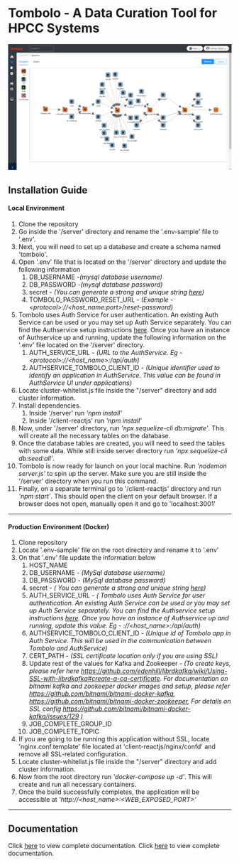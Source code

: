# Tombolo - A Data Curation Tool for HPCC Systems
![](/docs/images/tombolo/Slide1.png)
## Installation Guide
#### Local Environment 
1. Clone the repository
2. Go inside the '/server' directory and rename the '.env-sample' file to '.env'.
3. Next, you will need to set up a database and create a schema named 'tombolo'.
4. Open '.env' file that is located on the '/server' directory and  update the following information
      1. DB_USERNAME -*(mysql database username)*
      2. DB_PASSWORD -*(mysql database password)*
      3. secret - *(You can generate a strong and unique string [here](https://www.grc.com/passwords.htm))*
      4. TOMBOLO_PASSWORD_RESET_URL - *(Example - \<protocol>://<host_name:port>/reset-password)*
5. Tombolo uses Auth Service for user authentication. An existing Auth Service can be used or you may set up Auth Service separately. 
    You can find the Authservice setup instructions [here](https://github.com/hpcc-systems/Auth-Service). Once you have an instance of Authservice up and running, 
    update the following information on the '.env' file located on the '/server' directory.
    1. AUTH_SERVICE_URL - *(URL to the AuthService. Eg - \<protocol>://<host_name>:<port>/api/auth)*
    2. AUTHSERVICE_TOMBOLO_CLIENT_ID - *(Unique identifier used to identify an application in AuthService. This value can be found in AuthService UI under applications)*
7. Locate cluster-whitelist.js file inside the "/server" directory and add cluster information.
8. Install dependencies.
    1. Inside '/server' run *'npm install'*
    2. Inside '/client-reactjs' run *'npm install'*
9. Now, under '/server' directory, run *'npx sequelize-cli db:migrate'*. This will create all the necessary tables on the database.
10. Once the database tables are created, you will need to seed the tables with some  data. While still inside server directory run *'npx sequelize-cli db:seed:all'*.
11. Tombolo is now ready for launch on your local machine. Run *'nodemon server.js'* to spin up the server. Make sure you are still inside the '/server' directory when you run this command.
12. Finally, on a separate terminal go to '/client-reactjs' directory and run *'npm start'*. This should open the client on your default browser. If a browser does not open, manually open it and go to 'localhost:3001'

----
#### Production Environment (Docker)
1. Clone repository
2. Locate '.env-sample' file on the root directory and rename it to '.env'
3. On that  '.env' file update the information below
   1. HOST_NAME 
	 2. DB_USERNAME - *(MySql database username)*
	 3. DB_PASSWORD - *(MySql database password)*
	 4. secret -  *( You can generate a strong and unique string [here](https://www.grc.com/passwords.htm))*
   5. AUTH_SERVICE_URL - *( Tombolo uses Auth Service for user authentication. An existing Auth Service can be used or you may set up Auth Service separately. 
    You can find the Authservice setup instructions [here](https://github.com/hpcc-systems/Auth-Service). Once you have an instance of Authservice up and running, 
    update this value. Eg - <protocol>://<host_name>:<port>/api/auth)*
   6. AUTHSERVICE_TOMBOLO_CLIENT_ID - *(Unique id of Tombolo app in Auth Service. This will be used in the communication between Tombolo and AuthService)*
   7. CERT_PATH - *(SSL certificate location only if you are using SSL)*
   8. Update rest of the  values for Kafka and Zookeeper - *(To create keys, please refer here https://github.com/edenhill/librdkafka/wiki/Using-SSL-with-librdkafka#create-a-ca-certificate. For documentation on bitnami kafka and zookeeper docker images and setup, please refer https://github.com/bitnami/bitnami-docker-kafka, https://github.com/bitnami/bitnami-docker-zookeeper, For details on SSL config https://github.com/bitnami/bitnami-docker-kafka/issues/129 )*
   9. JOB_COMPLETE_GROUP_ID
   10. JOB_COMPLETE_TOPIC
4. If you are going to be running this application without SSL, locate 'nginx.conf.template' file located at 'client-reactjs/nginx/confd' and remove all SSL-related configuration. 
 5.  Locate cluster-whitelist.js file inside the "/server" directory and add cluster information.
 6. Now from the root directory run *'docker-compose up -d'*. This will create and run all necessary containers.
 7. Once the build  successfully completes, the application will be accessible at *'http://<host_name>:<WEB_EXPOSED_PORT>'*

----
## Documentation 
Click [here](https://github.com/hpcc-systems/Tombolo/blob/master/docs/README.md) to view complete documentation.
Click [here](https://github.com/hpcc-systems/Tombolo/client-reactjs/public/Tombolo-User-Guide.pdf) to view complete documentation.

